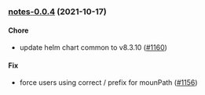 
<a name="notes-0.0.4"></a>
### [notes-0.0.4](https://github.com/truecharts/apps/compare/notes-0.0.3...notes-0.0.4) (2021-10-17)

#### Chore

* update helm chart common to v8.3.10 ([#1160](https://github.com/truecharts/apps/issues/1160))

#### Fix

* force users using correct / prefix for mounPath ([#1156](https://github.com/truecharts/apps/issues/1156))


